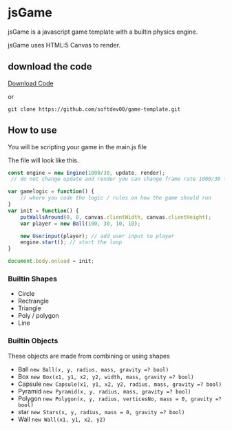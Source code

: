 # jsGame
jsGame is a javascript game template with a builtin physics engine.

jsGame uses HTML:5 Canvas to render.

## download the code
[Download Code](https://github.com/softdev00/game-template/archive/refs/heads/master.zip)

or
```console
git clone https://github.com/softdev00/game-template.git
```

## How to use

You will be scripting your game in the main.js file

The file will look like this.
```javascript
const engine = new Engine(1000/30, update, render);
 // do not change update and render you can change frame rate 1000/30 to other rates

var gamelogic = function() {
    // where you code the logic / rules on how the game should run
}
var init = function() {
    putWallsAround(0, 0, canvas.clientWidth, canvas.clientHeight);
    var player = new Ball(100, 30, 10, 10);

    new Userinput(player); // add user input to player
    engine.start(); // start the loop
}

document.body.onload = init;
```
### Builtin Shapes
- Circle
- Rectrangle
- Triangle
- Poly / polygon
- Line

### Builtin Objects
These objects are made from combining or using shapes
- Ball `new Ball(x, y, radius, mass, gravity =? bool)`
- Box `new Box(x1, y1, x2, y2, width, mass, gravity =? bool)`
- Capsule `new Capsule(x1, y1, x2, y2, radius, mass, gravity =? bool)`
- Pyramid `new Pyramid(x, y, radius, mass, gravity =? bool)`
- Polygon `new Polygon(x, y, radius, verticesNo, mass = 0, gravity =? bool)`
- star `new Stars(x, y, radius, mass = 0, gravity =? bool)`
- Wall `new Wall(x1, y1, x2, y2)`
